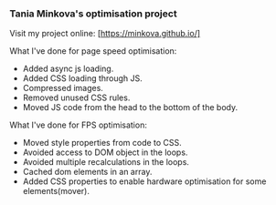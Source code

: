 ### Tania Minkova's optimisation project

Visit my project online: [https://minkova.github.io/]

What I've done for page speed optimisation:
* Added async js loading.
* Added CSS loading through JS.
* Compressed images.
* Removed unused CSS rules.
* Moved JS code from the head to the bottom of the body.

What I've done for FPS optimisation:
* Moved style properties from code to CSS.
* Avoided access to DOM object in the loops.
* Avoided multiple recalculations in the loops.
* Cached dom elements in an array.
* Added CSS properties to enable hardware optimisation for some elements(mover).
